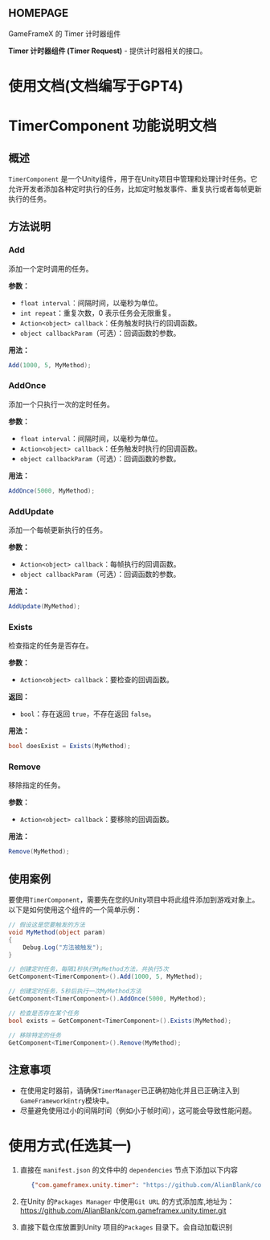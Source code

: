 ﻿## HOMEPAGE

GameFrameX 的 Timer 计时器组件

**Timer 计时器组件 (Timer Request)** - 提供计时器相关的接口。

# 使用文档(文档编写于GPT4)

# TimerComponent 功能说明文档

## 概述

`TimerComponent` 是一个Unity组件，用于在Unity项目中管理和处理计时任务。它允许开发者添加各种定时执行的任务，比如定时触发事件、重复执行或者每帧更新执行的任务。

## 方法说明

### Add

添加一个定时调用的任务。

**参数：**

- `float interval`：间隔时间，以毫秒为单位。
- `int repeat`：重复次数，0 表示任务会无限重复。
- `Action<object> callback`：任务触发时执行的回调函数。
- `object callbackParam`（可选）：回调函数的参数。

**用法：**

```csharp
Add(1000, 5, MyMethod);
```

### AddOnce

添加一个只执行一次的定时任务。

**参数：**

- `float interval`：间隔时间，以毫秒为单位。
- `Action<object> callback`：任务触发时执行的回调函数。
- `object callbackParam`（可选）：回调函数的参数。

**用法：**

```csharp
AddOnce(5000, MyMethod);
```

### AddUpdate

添加一个每帧更新执行的任务。

**参数：**

- `Action<object> callback`：每帧执行的回调函数。
- `object callbackParam`（可选）：回调函数的参数。

**用法：**

```csharp
AddUpdate(MyMethod);
```

### Exists

检查指定的任务是否存在。

**参数：**

- `Action<object> callback`：要检查的回调函数。

**返回：**

- `bool`：存在返回 `true`，不存在返回 `false`。

**用法：**

```csharp
bool doesExist = Exists(MyMethod);
```

### Remove

移除指定的任务。

**参数：**

- `Action<object> callback`：要移除的回调函数。

**用法：**

```csharp
Remove(MyMethod);
```

## 使用案例

要使用`TimerComponent`，需要先在您的Unity项目中将此组件添加到游戏对象上。以下是如何使用这个组件的一个简单示例：

```csharp
// 假设这是您要触发的方法
void MyMethod(object param)
{
    Debug.Log("方法被触发");
}

// 创建定时任务，每隔1秒执行MyMethod方法，共执行5次
GetComponent<TimerComponent>().Add(1000, 5, MyMethod);

// 创建定时任务，5秒后执行一次MyMethod方法
GetComponent<TimerComponent>().AddOnce(5000, MyMethod);

// 检查是否存在某个任务
bool exists = GetComponent<TimerComponent>().Exists(MyMethod);

// 移除特定的任务
GetComponent<TimerComponent>().Remove(MyMethod);
```

## 注意事项

- 在使用定时器前，请确保`TimerManager`已正确初始化并且已正确注入到`GameFrameworkEntry`模块中。
- 尽量避免使用过小的间隔时间（例如小于帧时间），这可能会导致性能问题。

# 使用方式(任选其一)

1. 直接在 `manifest.json` 的文件中的 `dependencies` 节点下添加以下内容
   ```json
      {"com.gameframex.unity.timer": "https://github.com/AlianBlank/com.gameframex.unity.timer.git"}
    ```
2. 在Unity 的`Packages Manager` 中使用`Git URL` 的方式添加库,地址为：https://github.com/AlianBlank/com.gameframex.unity.timer.git

3. 直接下载仓库放置到Unity 项目的`Packages` 目录下。会自动加载识别